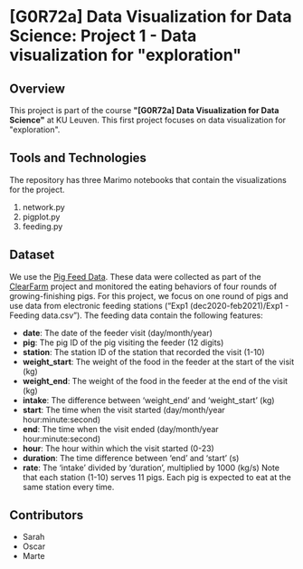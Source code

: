 # [G0R72a] Data Visualization for Data Science: Project 1 - Data visualization for "exploration"

## Overview
This project is part of the course **"[G0R72a] Data Visualization for Data Science"** at KU Leuven. This first project focuses on data visualization for "exploration".

## Tools and Technologies
The repository has three Marimo notebooks that contain the visualizations for the project.
1. network.py
2. pigplot.py
3. feeding.py

## Dataset
We use the [Pig Feed Data](https://data.mendeley.com/datasets/2mbw72m3g8/1). These data were collected as part of the [ClearFarm](https://www.clearfarm.eu/) project and monitored the eating behaviors of four rounds of growing-finishing pigs. For this project, we focus on one round of pigs and use data from electronic feeding stations (“Exp1 (dec2020-feb2021)/Exp1 - Feeding data.csv”). The feeding data contain the following features:
- **date**: The date of the feeder visit (day/month/year)
- **pig**: The pig ID of the pig visiting the feeder (12 digits)
- **station**: The station ID of the station that recorded the visit (1-10)
- **weight_start**: The weight of the food in the feeder at the start of the visit (kg)
- **weight_end**: The weight of the food in the feeder at the end of the visit (kg)
- **intake**: The difference between ‘weight_end’ and ‘weight_start’ (kg)
- **start**: The time when the visit started (day/month/year hour:minute:second)
- **end**: The time when the visit ended (day/month/year hour:minute:second)
- **hour**: The hour within which the visit started (0-23)
- **duration**: The time difference between ‘end’ and ‘start’ (s)
- **rate**: The ‘intake’ divided by ‘duration’, multiplied by 1000 (kg/s)
Note that each station (1-10) serves 11 pigs. Each pig is expected to eat at the same station every time.

## Contributors
- Sarah 
- Oscar
- Marte

